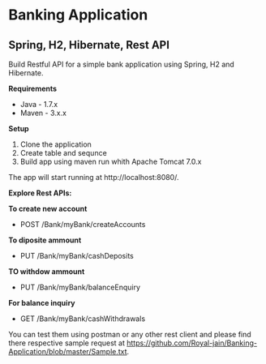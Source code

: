 # Banking Application
  ## Spring, H2, Hibernate, Rest API
  Build Restful API for a simple bank application using Spring, H2 and Hibernate.

**Requirements**
  * Java - 1.7.x
  * Maven - 3.x.x

**Setup**
1. Clone the application
2. Create table and sequnce 
3. Build app using maven run whith Apache Tomcat 7.0.x


The app will start running at http://localhost:8080/.


**Explore Rest APIs:**

**To create new account**
* POST  /Bank/myBank/createAccounts

**To diposite ammount**
* PUT  /Bank/myBank/cashDeposits

**TO withdow ammount** 
* PUT /Bank/myBank/balanceEnquiry

**For balance inquiry**
* GET /Bank/myBank/cashWithdrawals

You can test them using postman or any other rest client and please find there respective sample request at https://github.com/Royal-jain/Banking-Application/blob/master/Sample.txt.
